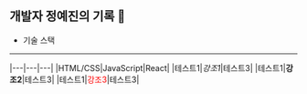 ## 개발자 정예진의 기록 📖

* 기술 스택
---

|---|---|---|
|HTML/CSS|JavaScript|React|
|테스트1|*강조1*|테스트3|
|테스트1|**강조2**|테스트3|
|테스트1|<span style="color:red">강조3</span>|테스트3|
